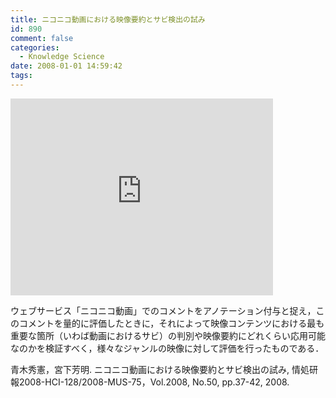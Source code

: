 ```yaml
---
title: ニコニコ動画における映像要約とサビ検出の試み
id: 890
comment: false
categories:
  - Knowledge Science
date: 2008-01-01 14:59:42
tags:
---
```



<iframe width="420" height="315" src="https://www.youtube.com/embed/r5nV__spCTI" frameborder="0" allowfullscreen></iframe>

<!--more-->

ウェブサービス「ニコニコ動画」でのコメントをアノテーション付与と捉え，このコメントを量的に評価したときに，それによって映像コンテンツにおける最も重要な箇所（いわば動画におけるサビ）の判別や映像要約にどれくらい応用可能なのかを検証すべく，様々なジャンルの映像に対して評価を行ったものである．

青木秀憲，宮下芳明. ニコニコ動画における映像要約とサビ検出の試み, 情処研報2008-HCI-128/2008-MUS-75，Vol.2008, No.50, pp.37-42, 2008.
